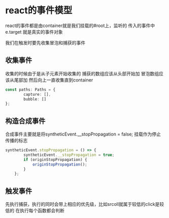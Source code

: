 # react的事件模型

react的事件都是由container就是我们挂载的#root上，监听的
传入的事件中e.target 就是真实的事件对象

我们在触发时要先收集冒泡和捕获的事件
## 收集事件
收集的时候由于是从子元素开始收集的
捕获的数组应该从头部开始加
冒泡数组应该从尾部加
然后向上一直收集直到container

```typescript
const paths: Paths = {
        capture: [],
        bubble: []
};
```


## 构造合成事件
合成事件主要就是将syntheticEvent.__stopPropagation = false;
挂载作为停止传播的标志
```typescript
syntheticEvent.stopPropagation = () => {
        syntheticEvent.__stopPropagation = true;
        if (originStopPropagation) {
            originStopPropagation();
        }
    };
```

## 触发事件
先执行捕获，执行的同时会带上相应的优先级，比如srcoll就属于较低的click是较低的
在执行每个函数都会判断


